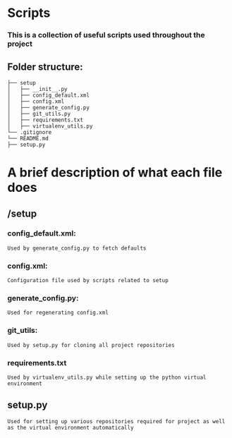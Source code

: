 # Scripts
### This is a collection of useful scripts used throughout the project

## Folder structure:
```
├── setup
│   ├── __init__.py
│   ├── config_default.xml
│   ├── config.xml
│   ├── generate_config.py
│   ├── git_utils.py
│   ├── requirements.txt
│   ├── virtualenv_utils.py
└── .gitignore
└── README.md
├── setup.py
```

# A brief description of what each file does

## /setup
### config_default.xml:
```
Used by generate_config.py to fetch defaults
```
### config.xml:
```
Configuration file used by scripts related to setup
```
### generate_config.py:
```
Used for regenerating config.xml
```
### git_utils:
```
Used by setup.py for cloning all project repositories
```
### requirements.txt
```
Used by virtualenv_utils.py while setting up the python virtual environment
```

## setup.py
```
Used for setting up various repositories required for project as well as the virtual environment automatically
```